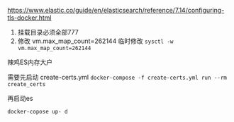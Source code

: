 https://www.elastic.co/guide/en/elasticsearch/reference/7.14/configuring-tls-docker.html


1. 挂载目录必须全部777
2. 修改 vm.max_map_count=262144
临时修改
`sysctl -w vm.max_map_count=262144`

辣鸡ES内存大户

需要先启动 create-certs.yml
`docker-compose -f create-certs.yml run --rm create_certs`

再启动es

`docker-copose up- d`
